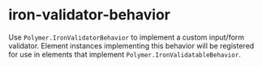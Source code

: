 # iron-validator-behavior
Use `Polymer.IronValidatorBehavior` to implement a custom input/form validator. Element instances
implementing this behavior will be registered for use in elements that implement
`Polymer.IronValidatableBehavior`.
